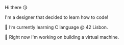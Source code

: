 Hi there :kissing_heart:

I'm a designer that decided to learn how to code!

🌱 I’m currently learning C language @ 42 Lisbon.

🔭 Right now I'm working on building a virtual machine.
